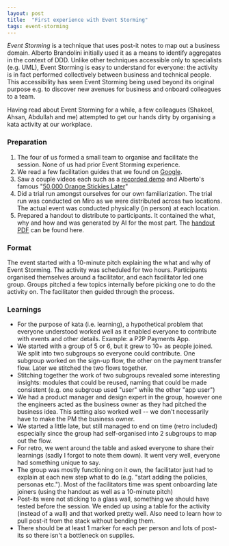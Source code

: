 ```yaml
---
layout: post
title:  "First experience with Event Storming"
tags: event-storming
---
```

_Event Storming_ is a technique that uses post-it notes to map out a business domain.
Alberto Brandolini initially used it as a means to identify aggregates in the context of DDD.
Unlike other techniques accessible only to specialists (e.g. UML),
Event Storming is easy to understand for everyone: the activity is in fact performed collectively between business and technical people.
This accessibility has seen Event Storming being used beyond its original purpose
e.g. to discover new avenues for business and onboard colleagues to a team.

Having read about Event Storming for a while, a few colleagues (Shakeel, Ahsan, Abdullah and me)
attempted to get our hands dirty by organising a kata activity at our workplace.

### Preparation
1. The four of us formed a small team to organise and facilitate the session. None of us had prior Event Storming experience.
2. We read a few facilitation guides that we found on [Google](https://www.google.com/search?q=event+storming+facilitation+guide).
3. Saw a couple videos each such as a [recorded demo](https://youtu.be/xVSaDdj3PVE) and Alberto's famous "[50,000 Orange Stickies Later](https://youtu.be/1i6QYvYhlYQ)"
4. Did a trial run amongst ourselves for our own familiarization. The trial run was conducted on Miro as we were distributed across two locations. The actual event was conducted physically (in person) at each location.
5. Prepared a handout to distribute to participants. It contained the what, why and how and was generated by AI for the most part. The [handout PDF](/assets/pdf/Event_Storming_Handout.pdf) can be found here.

### Format
The event started with a 10-minute pitch explaining the what and why of Event Storming.
The activity was scheduled for two hours. Participants organised themselves around a facilitator,
and each facilitator led one group. Groups pitched a few topics internally before picking
one to do the activity on. The facilitator then guided through the process.

### Learnings
- For the purpose of kata (i.e. learning), a hypothetical problem that everyone understood worked well as it enabled everyone to contribute with events and other details. Example: a P2P Payments App.
- We started with a group of 5 or 6, but it grew to 10+ as people joined. We split into two subgroups so everyone could contribute. One subgroup worked on the sign-up flow, the other on the payment transfer flow. Later we stitched the two flows together.
- Stitching together the work of two subgroups revealed some interesting insights: modules that could be reused, naming that could be made consistent (e.g. one subgroup used "user" while the other "app user")
- We had a product manager and design expert in the group, however one the engineers acted as the business owner as they had pitched the business idea. This setting also worked well -- we don't necessarily have to make the PM the business owner.
- We started a little late, but still managed to end on time (retro included) especially since the group had self-organised into 2 subgroups to map out the flow.
- For retro, we went around the table and asked everyone to share their learnings (sadly I forgot to note them down). It went very well, everyone had something unique to say.
- The group was mostly functioning on it own, the facilitator just had to explain at each new step what to do (e.g. "start adding the policies, personas etc."). Most of the facilitators time was spent onboarding late joiners (using the handout as well as a 10-minute pitch)
- Post-its were not sticking to a glass wall, something we should have tested before the session. We ended up using a table for the activity (instead of a wall) and that worked pretty well. Also need to learn how to pull post-it from the stack without bending them.
- There should be at least 1 marker for each per person and lots of post-its so there isn't a bottleneck on supplies.
